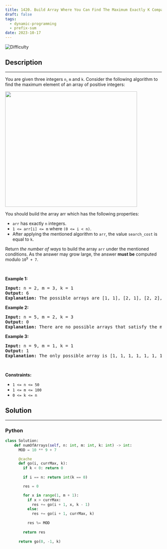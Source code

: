```yaml
---
title: 1420. Build Array Where You Can Find The Maximum Exactly K Comparisons
draft: false
tags: 
  - dynamic-programming
  - prefix-sum
date: 2023-10-17
---
```


![Difficulty](https://img.shields.io/badge/Difficulty-Hard-blue.svg)

## Description

---
<p>You are given three integers <code>n</code>, <code>m</code> and <code>k</code>. Consider the following algorithm to find the maximum element of an array of positive integers:</p>
<img alt="" src="https://assets.leetcode.com/uploads/2020/04/02/e.png" style="width: 424px; height: 372px;" />
<p>You should build the array arr which has the following properties:</p>

<ul>
	<li><code>arr</code> has exactly <code>n</code> integers.</li>
	<li><code>1 &lt;= arr[i] &lt;= m</code> where <code>(0 &lt;= i &lt; n)</code>.</li>
	<li>After applying the mentioned algorithm to <code>arr</code>, the value <code>search_cost</code> is equal to <code>k</code>.</li>
</ul>

<p>Return <em>the number of ways</em> to build the array <code>arr</code> under the mentioned conditions. As the answer may grow large, the answer <strong>must be</strong> computed modulo <code>10<sup>9</sup> + 7</code>.</p>

<p>&nbsp;</p>
<p><strong class="example">Example 1:</strong></p>

<pre>
<strong>Input:</strong> n = 2, m = 3, k = 1
<strong>Output:</strong> 6
<strong>Explanation:</strong> The possible arrays are [1, 1], [2, 1], [2, 2], [3, 1], [3, 2] [3, 3]
</pre>

<p><strong class="example">Example 2:</strong></p>

<pre>
<strong>Input:</strong> n = 5, m = 2, k = 3
<strong>Output:</strong> 0
<strong>Explanation:</strong> There are no possible arrays that satisfy the mentioned conditions.
</pre>

<p><strong class="example">Example 3:</strong></p>

<pre>
<strong>Input:</strong> n = 9, m = 1, k = 1
<strong>Output:</strong> 1
<strong>Explanation:</strong> The only possible array is [1, 1, 1, 1, 1, 1, 1, 1, 1]
</pre>

<p>&nbsp;</p>
<p><strong>Constraints:</strong></p>

<ul>
	<li><code>1 &lt;= n &lt;= 50</code></li>
	<li><code>1 &lt;= m &lt;= 100</code></li>
	<li><code>0 &lt;= k &lt;= n</code></li>
</ul>


## Solution

---
### Python
``` py title='build-array-where-you-can-find-the-maximum-exactly-k-comparisons'
class Solution:
    def numOfArrays(self, n: int, m: int, k: int) -> int:
      MOD = 10 ** 9 + 7

      @cache
      def go(i, currMax, k):
        if k < 0: return 0
        
        if i == n: return int(k == 0)

        res = 0

        for x in range(1, m + 1):
          if x > currMax:
            res += go(i + 1, x, k - 1)
          else:
            res += go(i + 1, currMax, k)
          
          res %= MOD
        
        return res
      
      return go(0, -1, k)

```

